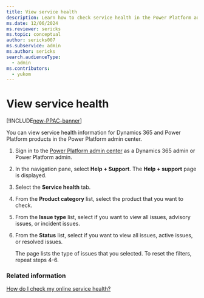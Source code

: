 ```yaml
---
title: View service health
description: Learn how to check service health in the Power Platform admin center.
ms.date: 12/06/2024
ms.reviewer: sericks
ms.topic: conceptual
author: sericks007
ms.subservice: admin
ms.author: sericks
search.audienceType: 
  - admin
ms.contributors:
  - yukom
---
```


# View service health

[!INCLUDE[new-PPAC-banner](~/includes/new-PPAC-banner.md)]

You can view service health information for Dynamics 365 and Power Platform products in the Power Platform admin center.

1. Sign in to the [Power Platform admin center](https://admin.powerplatform.microsoft.com) as a Dynamics 365 admin or Power Platform admin.
1. In the navigation pane, select **Help + Support**. The **Help + support** page is displayed.
1. Select the **Service health** tab.
1. From the **Product category** list, select the product that you want to check.
1. From the **Issue type** list, select if you want to view all issues, advisory issues, or incident issues.
1. From the **Status** list, select if you want to view all issues, active issues, or resolved issues.

    The page lists the type of issues that you selected. To reset the filters, repeat steps 4-6.

### Related information
[How do I check my online service health?](check-online-service-health.md)
